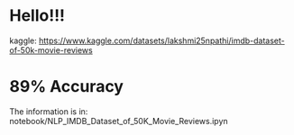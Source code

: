 # Hello!!!

kaggle: https://www.kaggle.com/datasets/lakshmi25npathi/imdb-dataset-of-50k-movie-reviews

# 89% Accuracy

The information is in: notebook/NLP_IMDB_Dataset_of_50K_Movie_Reviews.ipyn

